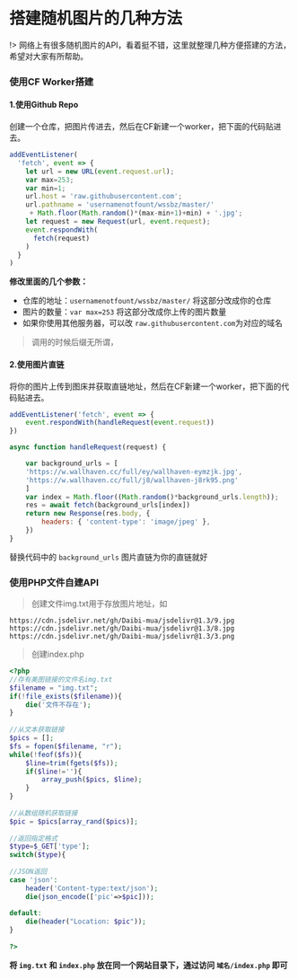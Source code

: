 # 搭建随机图片的几种方法

!> 网络上有很多随机图片的API，看着挺不错，这里就整理几种方便搭建的方法，希望对大家有所帮助。

### 使用CF Worker搭建

#### 1.使用Github Repo

创建一个仓库，把图片传进去，然后在CF新建一个worker，把下面的代码贴进去。

```javascript
addEventListener(
  'fetch', event => {
    let url = new URL(event.request.url);
    var max=253;
    var min=1;
    url.host = 'raw.githubusercontent.com';
    url.pathname = 'usernamenotfount/wssbz/master/'
     + Math.floor(Math.random()*(max-min+1)+min) + '.jpg';
    let request = new Request(url, event.request);
    event.respondWith(
      fetch(request)
    )
  }
)
```

**修改里面的几个参数：**

- 仓库的地址：`usernamenotfount/wssbz/master/` 将这部分改成你的仓库
- 图片的数量：`var max=253` 将这部分改成你上传的图片数量
- 如果你使用其他服务器，可以改 `raw.githubusercontent.com`为对应的域名

> 调用的时候后缀无所谓，

#### 2.使用图片直链

将你的图片上传到图床并获取直链地址，然后在CF新建一个worker，把下面的代码贴进去。

```javascript
addEventListener('fetch', event => {
    event.respondWith(handleRequest(event.request))
})

async function handleRequest(request) {

	var background_urls = [
	'https://w.wallhaven.cc/full/ey/wallhaven-eymzjk.jpg',
	'https://w.wallhaven.cc/full/j8/wallhaven-j8rk95.png'
	]
	var index = Math.floor((Math.random()*background_urls.length));
	res = await fetch(background_urls[index])
    return new Response(res.body, {
        headers: { 'content-type': 'image/jpeg' },
    })
}
```

替换代码中的 `background_urls` 图片直链为你的直链就好



### 使用PHP文件自建API

> 创建文件img.txt用于存放图片地址，如

```http
https://cdn.jsdelivr.net/gh/Daibi-mua/jsdelivr@1.3/9.jpg
https://cdn.jsdelivr.net/gh/Daibi-mua/jsdelivr@1.3/8.jpg
https://cdn.jsdelivr.net/gh/Daibi-mua/jsdelivr@1.3/3.png
```

> 创建index.php

```php
<?php
//存有美图链接的文件名img.txt
$filename = "img.txt";
if(!file_exists($filename)){
    die('文件不存在');
}
 
//从文本获取链接
$pics = [];
$fs = fopen($filename, "r");
while(!feof($fs)){
    $line=trim(fgets($fs));
    if($line!=''){
        array_push($pics, $line);
    }
}
 
//从数组随机获取链接
$pic = $pics[array_rand($pics)];
 
//返回指定格式
$type=$_GET['type'];
switch($type){
 
//JSON返回
case 'json':
    header('Content-type:text/json');
    die(json_encode(['pic'=>$pic]));
 
default:
    die(header("Location: $pic"));
}
 
?>
```

**将 `img.txt` 和 `index.php` 放在同一个网站目录下，通过访问 `域名/index.php` 即可**

